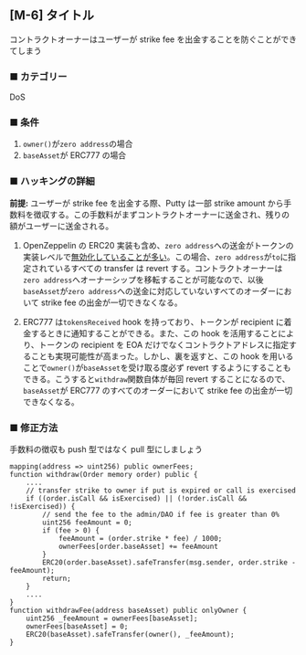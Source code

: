 ## [M-6] タイトル

コントラクトオーナーはユーザーが strike fee を出金することを防ぐことができてしまう

### ■ カテゴリー

DoS

### ■ 条件

1. `owner()`が`zero address`の場合
2. `baseAsset`が ERC777 の場合

### ■ ハッキングの詳細

**前提:** ユーザーが strike fee を出金する際、Putty は一部 strike amount から手数料を徴収する。この手数料がまずコントラクトオーナーに送金され、残りの額がユーザーに送金される。

1. OpenZeppelin の ERC20 実装も含め、`zero address`への送金がトークンの実装レベルで[無効化していることが多い](https://tom-sol.notion.site/Revert-on-Approval-Transfer-To-Zero-Address-Token-8eea4cf4a4b84066a36ed18e857e6de6)。この場合、`zero address`が`to`に指定されているすべての transfer は revert する。コントラクトオーナーは`zero address`へオーナーシップを移転することが可能なので、以後 `baseAsset`が`zero address`への送金に対応していないすべてのオーダーにおいて strike fee の出金が一切できなくなる。

2. ERC777 は`tokensReceived` hook を持っており、トークンが recipient に着金するときに通知することができる。また、この hook を活用することにより、トークンの recipient を EOA だけでなくコントラクトアドレスに指定することも実現可能性が高まった。しかし、裏を返すと、この hook を用いることで`owner()`が`baseAsset`を受け取る度必ず revert するようにすることもできる。こうすると`withdraw`関数自体が毎回 revert することになるので、`baseAsset`が ERC777 のすべてのオーダーにおいて strike fee の出金が一切できなくなる。

### ■ 修正方法

手数料の徴収も push 型ではなく pull 型にしましょう

```solidity
mapping(address => uint256) public ownerFees;
function withdraw(Order memory order) public {
	....
    // transfer strike to owner if put is expired or call is exercised
    if ((order.isCall && isExercised) || (!order.isCall && !isExercised)) {
        // send the fee to the admin/DAO if fee is greater than 0%
        uint256 feeAmount = 0;
        if (fee > 0) {
            feeAmount = (order.strike * fee) / 1000;
            ownerFees[order.baseAsset] += feeAmount
        }
        ERC20(order.baseAsset).safeTransfer(msg.sender, order.strike - feeAmount);
        return;
    }
    ....
}
function withdrawFee(address baseAsset) public onlyOwner {
	uint256 _feeAmount = ownerFees[baseAsset];
	ownerFees[baseAsset] = 0;
	ERC20(baseAsset).safeTransfer(owner(), _feeAmount);
}
```
